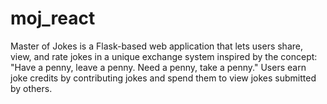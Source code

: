 # moj_react
Master of Jokes is a Flask-based web application that lets users share, view, and rate jokes in a unique exchange system inspired by the concept:  "Have a penny, leave a penny. Need a penny, take a penny."  Users earn joke credits by contributing jokes and spend them to view jokes submitted by others.
